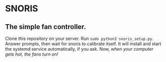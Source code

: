 # SNORIS
## The simple fan controller.

Clone this repository on your server.
Run `sudo python3 snoris_setup.py`.
Answer prompts, then wait for snoris to calibrate itself.
It will install and start the systemd service automatically, if you ask.
Now, _when your computer gets hot, the fans turn on!_